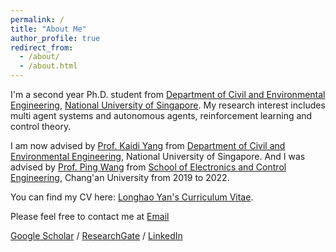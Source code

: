 ```yaml
---
permalink: /
title: "About Me"
author_profile: true
redirect_from: 
  - /about/
  - /about.html
---
```


I'm a second year Ph.D. student from [Department of Civil and Environmental Engineering](https://cde.nus.edu.sg/cee/), [National University of Singapore](https://www.nus.edu.sg/). My research interest includes multi agent systems and autonomous agents, reinforcement learning and control theory.

I am now advised by [Prof. Kaidi Yang](https://sites.google.com/view/kaidiyang/) from [Department of Civil and Environmental Engineering](https://cde.nus.edu.sg/cee/), National University of Singapore. And I was advised by [Prof. Ping Wang](https://ise.sysu.edu.cn/teacher/teacher02/1406670.htm) from [School of Electronics and Control Engineering](https://ec.chd.edu.cn/), Chang'an University from 2019 to 2022.

You can find my CV here: [Longhao Yan's Curriculum Vitae](https://drive.google.com/file/d/1DAHtJGryImu1ytw5LrZTYjgItqD1-k88/view?usp=sharing).

Please feel free to contact me at [Email](longhao.yan@u.nus.edu)

[Google Scholar](https://scholar.google.com/citations?user=nAxC4RkAAAAJ&hl=zh-CN&oi=ao) / [ResearchGate](https://www.researchgate.net/profile/Longhao-Yan-2) / [LinkedIn](https://sg.linkedin.com/in/longhao-yan-0b5131260)

